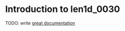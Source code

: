 # Introduction to len1d_0030

TODO: write [great documentation](http://jacobian.org/writing/what-to-write/)
